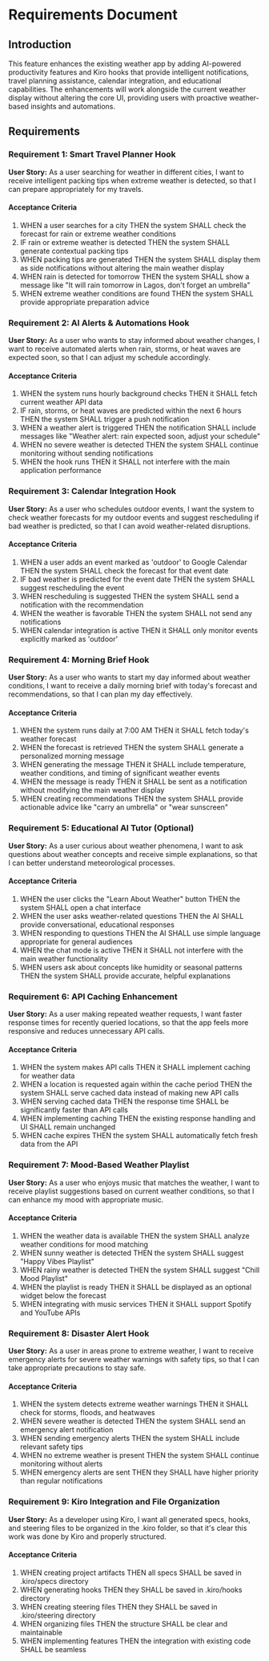 # Requirements Document

## Introduction

This feature enhances the existing weather app by adding AI-powered productivity features and Kiro hooks that provide intelligent notifications, travel planning assistance, calendar integration, and educational capabilities. The enhancements will work alongside the current weather display without altering the core UI, providing users with proactive weather-based insights and automations.

## Requirements

### Requirement 1: Smart Travel Planner Hook

**User Story:** As a user searching for weather in different cities, I want to receive intelligent packing tips when extreme weather is detected, so that I can prepare appropriately for my travels.

#### Acceptance Criteria

1. WHEN a user searches for a city THEN the system SHALL check the forecast for rain or extreme weather conditions
2. IF rain or extreme weather is detected THEN the system SHALL generate contextual packing tips
3. WHEN packing tips are generated THEN the system SHALL display them as side notifications without altering the main weather display
4. WHEN rain is detected for tomorrow THEN the system SHALL show a message like "It will rain tomorrow in Lagos, don't forget an umbrella"
5. WHEN extreme weather conditions are found THEN the system SHALL provide appropriate preparation advice

### Requirement 2: AI Alerts & Automations Hook

**User Story:** As a user who wants to stay informed about weather changes, I want to receive automated alerts when rain, storms, or heat waves are expected soon, so that I can adjust my schedule accordingly.

#### Acceptance Criteria

1. WHEN the system runs hourly background checks THEN it SHALL fetch current weather API data
2. IF rain, storms, or heat waves are predicted within the next 6 hours THEN the system SHALL trigger a push notification
3. WHEN a weather alert is triggered THEN the notification SHALL include messages like "Weather alert: rain expected soon, adjust your schedule"
4. WHEN no severe weather is detected THEN the system SHALL continue monitoring without sending notifications
5. WHEN the hook runs THEN it SHALL not interfere with the main application performance

### Requirement 3: Calendar Integration Hook

**User Story:** As a user who schedules outdoor events, I want the system to check weather forecasts for my outdoor events and suggest rescheduling if bad weather is predicted, so that I can avoid weather-related disruptions.

#### Acceptance Criteria

1. WHEN a user adds an event marked as 'outdoor' to Google Calendar THEN the system SHALL check the forecast for that event date
2. IF bad weather is predicted for the event date THEN the system SHALL suggest rescheduling the event
3. WHEN rescheduling is suggested THEN the system SHALL send a notification with the recommendation
4. WHEN the weather is favorable THEN the system SHALL not send any notifications
5. WHEN calendar integration is active THEN it SHALL only monitor events explicitly marked as 'outdoor'

### Requirement 4: Morning Brief Hook

**User Story:** As a user who wants to start my day informed about weather conditions, I want to receive a daily morning brief with today's forecast and recommendations, so that I can plan my day effectively.

#### Acceptance Criteria

1. WHEN the system runs daily at 7:00 AM THEN it SHALL fetch today's weather forecast
2. WHEN the forecast is retrieved THEN the system SHALL generate a personalized morning message
3. WHEN generating the message THEN it SHALL include temperature, weather conditions, and timing of significant weather events
4. WHEN the message is ready THEN it SHALL be sent as a notification without modifying the main weather display
5. WHEN creating recommendations THEN the system SHALL provide actionable advice like "carry an umbrella" or "wear sunscreen"

### Requirement 5: Educational AI Tutor (Optional)

**User Story:** As a user curious about weather phenomena, I want to ask questions about weather concepts and receive simple explanations, so that I can better understand meteorological processes.

#### Acceptance Criteria

1. WHEN the user clicks the "Learn About Weather" button THEN the system SHALL open a chat interface
2. WHEN the user asks weather-related questions THEN the AI SHALL provide conversational, educational responses
3. WHEN responding to questions THEN the AI SHALL use simple language appropriate for general audiences
4. WHEN the chat mode is active THEN it SHALL not interfere with the main weather functionality
5. WHEN users ask about concepts like humidity or seasonal patterns THEN the system SHALL provide accurate, helpful explanations

### Requirement 6: API Caching Enhancement

**User Story:** As a user making repeated weather requests, I want faster response times for recently queried locations, so that the app feels more responsive and reduces unnecessary API calls.

#### Acceptance Criteria

1. WHEN the system makes API calls THEN it SHALL implement caching for weather data
2. WHEN a location is requested again within the cache period THEN the system SHALL serve cached data instead of making new API calls
3. WHEN serving cached data THEN the response time SHALL be significantly faster than API calls
4. WHEN implementing caching THEN the existing response handling and UI SHALL remain unchanged
5. WHEN cache expires THEN the system SHALL automatically fetch fresh data from the API

### Requirement 7: Mood-Based Weather Playlist

**User Story:** As a user who enjoys music that matches the weather, I want to receive playlist suggestions based on current weather conditions, so that I can enhance my mood with appropriate music.

#### Acceptance Criteria

1. WHEN the weather data is available THEN the system SHALL analyze weather conditions for mood matching
2. WHEN sunny weather is detected THEN the system SHALL suggest "Happy Vibes Playlist"
3. WHEN rainy weather is detected THEN the system SHALL suggest "Chill Mood Playlist"
4. WHEN the playlist is ready THEN it SHALL be displayed as an optional widget below the forecast
5. WHEN integrating with music services THEN it SHALL support Spotify and YouTube APIs

### Requirement 8: Disaster Alert Hook

**User Story:** As a user in areas prone to extreme weather, I want to receive emergency alerts for severe weather warnings with safety tips, so that I can take appropriate precautions to stay safe.

#### Acceptance Criteria

1. WHEN the system detects extreme weather warnings THEN it SHALL check for storms, floods, and heatwaves
2. WHEN severe weather is detected THEN the system SHALL send an emergency alert notification
3. WHEN sending emergency alerts THEN the system SHALL include relevant safety tips
4. WHEN no extreme weather is present THEN the system SHALL continue monitoring without alerts
5. WHEN emergency alerts are sent THEN they SHALL have higher priority than regular notifications

### Requirement 9: Kiro Integration and File Organization

**User Story:** As a developer using Kiro, I want all generated specs, hooks, and steering files to be organized in the .kiro folder, so that it's clear this work was done by Kiro and properly structured.

#### Acceptance Criteria

1. WHEN creating project artifacts THEN all specs SHALL be saved in .kiro/specs directory
2. WHEN generating hooks THEN they SHALL be saved in .kiro/hooks directory  
3. WHEN creating steering files THEN they SHALL be saved in .kiro/steering directory
4. WHEN organizing files THEN the structure SHALL be clear and maintainable
5. WHEN implementing features THEN the integration with existing code SHALL be seamless